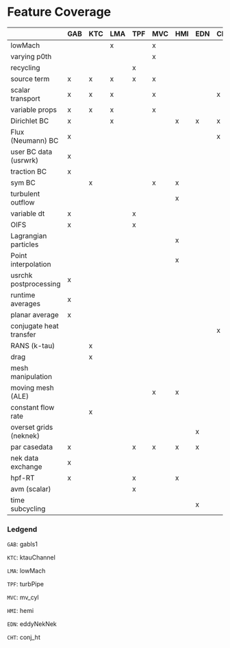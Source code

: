 # Feature Coverage 


|                         | GAB | KTC | LMA | TPF | MVC | HMI | EDN | CHT |
|-------------------------|-----|-----|-----|-----|-----|-----|-----|-----|
| lowMach                 |     |     |  x  |     |  x  |     |     |     |
| varying p0th            |     |     |     |     |  x  |     |     |     |
| recycling               |     |     |     |  x  |     |     |     |     |
| source term             |  x  |  x  |  x  |  x  |  x  |     |     |     |
| scalar transport        |  x  |  x  |  x  |     |  x  |     |     |  x  |
| variable props          |  x  |  x  |  x  |     |  x  |     |     |     |
| Dirichlet BC            |  x  |     |  x  |     |     |  x  |  x  |  x  |
| Flux (Neumann) BC       |  x  |     |     |     |     |     |     |  x  |
| user BC data (usrwrk)   |  x  |     |     |     |     |     |     |     |
| traction BC             |  x  |     |     |     |     |     |     |     |
| sym BC                  |     |  x  |     |     |  x  |  x  |     |     |
| turbulent outflow       |     |     |     |     |     |  x  |     |     |
| variable dt             |  x  |     |     |  x  |     |     |     |     |
| OIFS                    |  x  |     |     |  x  |     |     |     |     |
| Lagrangian particles    |     |     |     |     |     |  x  |     |     |
| Point interpolation     |     |     |     |     |     |  x  |     |     |
| usrchk postprocessing   |  x  |     |     |     |     |     |     |     |
| runtime averages        |  x  |     |     |     |     |     |     |     |
| planar average          |  x  |     |     |     |     |     |     |     |
| conjugate heat transfer |     |     |     |     |     |     |     |  x  |
| RANS (k-tau)            |     |  x  |     |     |     |     |     |     |
| drag                    |     |  x  |     |     |     |     |     |     |
| mesh manipulation       |     |     |     |     |     |     |     |     |
| moving mesh (ALE)       |     |     |     |     |  x  |  x  |     |     |
| constant flow rate      |     |  x  |     |     |     |     |     |     |
| overset grids (neknek)  |     |     |     |     |     |     |  x  |     |
| par casedata            |  x  |     |     |  x  |  x  |  x  |  x  |     |
| nek data exchange       |  x  |     |     |     |     |     |     |     |
| hpf-RT                  |  x  |     |     |  x  |     |  x  |     |     |
| avm (scalar)            |     |     |     |  x  |     |     |     |     |
| time subcycling         |     |     |     |     |     |     |  x  |     |


### Ledgend
`GAB`: gabls1

`KTC`: ktauChannel

`LMA`: lowMach

`TPF`: turbPipe

`MVC`: mv_cyl

`HMI`: hemi

`EDN`: eddyNekNek                

`CHT`: conj_ht                
